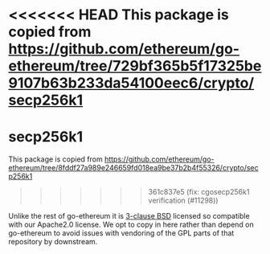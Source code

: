 <<<<<<< HEAD
This package is copied from https://github.com/ethereum/go-ethereum/tree/729bf365b5f17325be9107b63b233da54100eec6/crypto/secp256k1
=======
# secp256k1

 This package is copied from https://github.com/ethereum/go-ethereum/tree/8fddf27a989e246659fd018ea9be37b2b4f55326/crypto/secp256k1
>>>>>>> 361c837e5 (fix: cgosecp256k1 verification (#11298))

 Unlike the rest of go-ethereum it is [3-clause BSD](https://opensource.org/licenses/BSD-3-Clause) licensed so compatible with our Apache2.0 license. We opt to copy in here rather than depend on go-ethereum to avoid issues with vendoring of the GPL parts of that repository by downstream.
